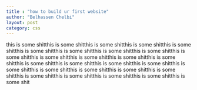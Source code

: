 ```yaml
---
title : "how to build ur first website"
author: "Belhassen Chelbi"
layout: post
category: css
---
```


this is some shitthis is some shitthis is some shitthis is some shitthis is some shitthis is some shitthis is some shitthis is some shitthis is some shitthis is some shitthis is some shitthis is some shitthis is some shitthis is some shitthis is some shitthis is some shitthis is some shitthis is some shitthis is some shitthis is some shitthis is some shitthis is some shitthis is some shitthis is some shitthis is some shitthis is some shitthis is some shitthis is some shit
